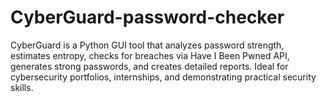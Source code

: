 # CyberGuard-password-checker
CyberGuard is a Python GUI tool that analyzes password strength, estimates entropy, checks for breaches via Have I Been Pwned API, generates strong passwords, and creates detailed reports. Ideal for cybersecurity portfolios, internships, and demonstrating practical security skills.

